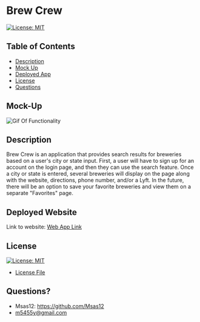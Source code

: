 # Brew Crew

[![License: MIT](https://img.shields.io/badge/License-MIT-yellow.svg)](https://opensource.org/licenses/MIT)

## Table of Contents

- [Description](#description)
- [Mock Up](#mock-up)
- [Deployed App](#deployed-app)
- [License](#license)
- [Questions](#questions)

## Mock-Up

![Gif Of Functionality](./public/imgs/BrewCrew.gif)

## Description

Brew Crew is an application that provides search results for breweries based on a user's city or state input. First, a user will have to sign up for an account on the login page, and then they can use the search feature. Once a city or state is entered, several breweries will display on the page along with the website, directions, phone number, and/or a Lyft. In the future, there will be an option to save your favorite breweries and view them on a separate "Favorites" page.

## Deployed Website

Link to website:
[Web App Link](https://brew-crew-kamms.herokuapp.com/)

## License

[![License: MIT](https://img.shields.io/badge/License-MIT-yellow.svg)](https://opensource.org/licenses/MIT)

- [License File](./LICENSE.txt)

## Questions?

- Msas12: https://github.com/Msas12
- m5455y@gmail.com
